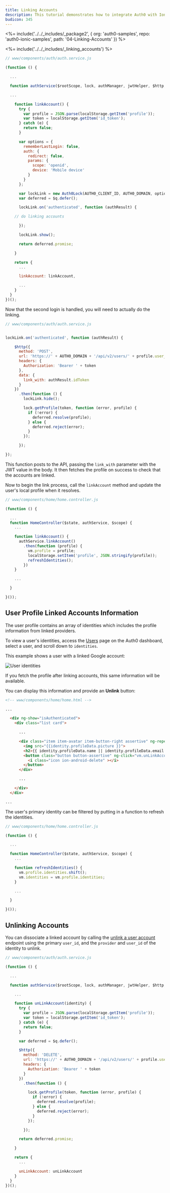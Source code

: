 ```yaml
---
title: Linking Accounts
description: This tutorial demonstrates how to integrate Auth0 with Ionic to link accounts
budicon: 345
---
```


<%= include('../../_includes/_package2', {
  org: 'auth0-samples',
  repo: 'auth0-ionic-samples',
  path: '04-Linking-Accounts'
}) %>



<%= include('../../_includes/_linking_accounts') %>

```js
// www/components/auth/auth.service.js

(function () {

  ...

  function authService($rootScope, lock, authManager, jwtHelper, $http, $q) {

  ...

    function linkAccount() {
      try {
        var profile = JSON.parse(localStorage.getItem('profile'));
        var token = localStorage.getItem('id_token');
      } catch (e) {
        return false;
      }

      var options = {
        rememberLastLogin: false,
        auth: {
          redirect: false,
          params: {
            scope: 'openid',
            device: 'Mobile device'
          }
        }
      };

      var lockLink = new Auth0Lock(AUTH0_CLIENT_ID, AUTH0_DOMAIN, options);
      var deferred = $q.defer();

      lockLink.on('authenticated', function (authResult) {

    // do linking accounts

      });

      lockLink.show();

      return deferred.promise;

    }

    return {
      ...

      linkAccount: linkAccount,

      ...
    }
  }
})();
```

Now that the second login is handled, you will need to actually do the linking.

```js
// www/components/auth/auth.service.js


lockLink.on('authenticated', function (authResult) {

    $http({
      method: 'POST',
      url: 'https://' + AUTH0_DOMAIN + '/api/v2/users/' + profile.user_id + '/identities',
      headers: {
        Authorization: 'Bearer ' + token
      },
      data: {
        link_with: authResult.idToken
      }
    })
      .then(function () {
        lockLink.hide();

        lock.getProfile(token, function (error, profile) {
          if (!error) {
            deferred.resolve(profile);
          } else {
            deferred.reject(error);
          }
        });

      });

});
```

This function posts to the API, passing the `link_with` parameter with the JWT value in the body. It then fetches the profile on success to check that the accounts are linked.

Now to begin the link process, call the `linkAccount` method and update the user's local profile when it resolves.

```js
// www/components/home/home.controller.js

(function () {

  ...
  function HomeController($state, authService, $scope) {
    ...

    function linkAccount() {
      authService.linkAccount()
        .then(function (profile) {
          vm.profile = profile;
          localStorage.setItem('profile', JSON.stringify(profile));
          refreshIdentities();
        })
    }

    ...

  }

}());

```

## User Profile Linked Accounts Information

The user profile contains an array of identities which includes the profile information from linked providers.

To view a user's identities, access the [Users](${manage_url}/#/users) page on the Auth0 dashboard, select a user, and scroll down to `identities`.

This example shows a user with a linked Google account:

![User identities](/media/articles/users/user-identities-linked.png)

If you fetch the profile after linking accounts, this same information will be available.

You can display this information and provide an **Unlink** button:

```html
<!-- www/components/home/home.html -->

...

  <div ng-show="isAuthenticated">
    <div class="list card">

      ...

      <div class="item item-avatar item-button-right assertive" ng-repeat="identity in vm.identities">
        <img src="{{identity.profileData.picture }}">
        <h2>{{ identity.profileData.name || identity.profileData.email }}</h2>
        <button class="button button-assertive" ng-click="vm.unLinkAccount(identity)">
          <i class="icon ion-android-delete" ></i>
        </button>
      </div>

      ...

    </div>
  </div>

...
```

The user's primary identity can be filtered by putting in a function to refresh the identities.

```js
// www/components/home/home.controller.js

(function () {

  ...

  function HomeController($state, authService, $scope) {
    ...

    function refreshIdentities() {
      vm.profile.identities.shift();
      vm.identities = vm.profile.identities;
    }

    ...

  }

}());
```

## Unlinking Accounts

You can dissociate a linked account by calling the [unlink a user account](/api/management/v2#!/Users/delete_provider_by_user_id) endpoint using the primary `user_id`, and the `provider` and `user_id` of the identity to unlink.

```js
// www/components/auth/auth.service.js

(function () {

  ...

  function authService($rootScope, lock, authManager, jwtHelper, $http, $q) {

    ...

    function unLinkAccount(identity) {
      try {
        var profile = JSON.parse(localStorage.getItem('profile'));
        var token = localStorage.getItem('id_token');
      } catch (e) {
        return false;
      }

      var deferred = $q.defer();

      $http({
        method: 'DELETE',
        url: 'https://' + AUTH0_DOMAIN + '/api/v2/users/' + profile.user_id + '/identities/' + identity .provider + '/' + identity .user_id,
        headers: {
          Authorization: 'Bearer ' + token
        }
      })
        .then(function () {

          lock.getProfile(token, function (error, profile) {
            if (!error) {
              deferred.resolve(profile);
            } else {
              deferred.reject(error);
            }
          });

        });

      return deferred.promise;

    }

    return {
      ...

      unLinkAccount: unLinkAccount
    }
  }
})();
```
